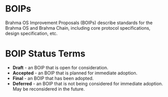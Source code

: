# BOIPs

Brahma OS Improvement Proposals (BOIPs) describe standards for the Brahma OS and Brahma Chain, including core protocol specifications, design specification, etc.

# BOIP Status Terms

* **Draft** - an BOIP that is open for consideration.
* **Accepted** - an BOIP that is planned for immediate adoption.
* **Final** - an BOIP that has been adopted.
* **Deferred** - an BOIP that is not being considered for immediate adoption. May be reconsidered in the future.
